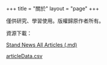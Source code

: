 +++
title = "關於"
layout = "page"
+++

僅供研究、學習使用。版權歸原作者所有。

資源下載：

[Stand News All Articles (.md)](https://drive.google.com/file/d/11yi_guHwmxs2fe2RZ__Cz9pyTpWSNCX5/view?usp=sharing)

[articleData.csv](https://drive.google.com/file/d/1DBgsm-lzWyaRIyNK3Uhu5MMJhc7RtSO-/view?usp=sharing)